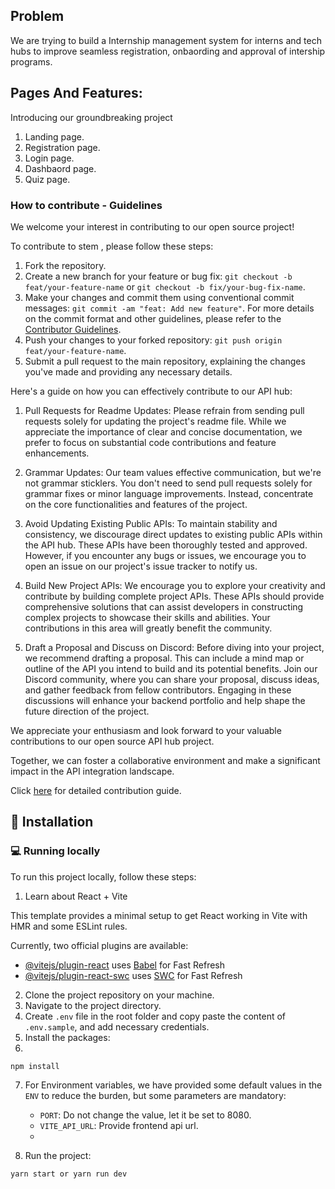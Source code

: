 ## Problem

We are trying to build a Internship management system for interns and tech hubs to improve seamless registration, onbaording and approval of intership programs.

## Pages And Features:

Introducing our groundbreaking project

1. Landing page.
1. Registration page.
1. Login page.
1. Dashbaord page.
1. Quiz page.

### How to contribute - Guidelines

We welcome your interest in contributing to our open source project!

To contribute to stem , please follow these steps:

1. Fork the repository.
2. Create a new branch for your feature or bug fix: `git checkout -b feat/your-feature-name` or `git checkout -b fix/your-bug-fix-name`.
3. Make your changes and commit them using conventional commit messages: `git commit -am "feat: Add new feature"`. For more details on the commit format and other guidelines, please refer to the [Contributor Guidelines](./CONTRIBUTING.md).
4. Push your changes to your forked repository: `git push origin feat/your-feature-name`.
5. Submit a pull request to the main repository, explaining the changes you've made and providing any necessary details.

Here's a guide on how you can effectively contribute to our API hub:

1. Pull Requests for Readme Updates: Please refrain from sending pull requests solely for updating the project's readme file. While we appreciate the importance of clear and concise documentation, we prefer to focus on substantial code contributions and feature enhancements.

2. Grammar Updates: Our team values effective communication, but we're not grammar sticklers. You don't need to send pull requests solely for grammar fixes or minor language improvements. Instead, concentrate on the core functionalities and features of the project.

3. Avoid Updating Existing Public APIs: To maintain stability and consistency, we discourage direct updates to existing public APIs within the API hub. These APIs have been thoroughly tested and approved. However, if you encounter any bugs or issues, we encourage you to open an issue on our project's issue tracker to notify us.

4. Build New Project APIs: We encourage you to explore your creativity and contribute by building complete project APIs. These APIs should provide comprehensive solutions that can assist developers in constructing complex projects to showcase their skills and abilities. Your contributions in this area will greatly benefit the community.

5. Draft a Proposal and Discuss on Discord: Before diving into your project, we recommend drafting a proposal. This can include a mind map or outline of the API you intend to build and its potential benefits. Join our Discord community, where you can share your proposal, discuss ideas, and gather feedback from fellow contributors. Engaging in these discussions will enhance your backend portfolio and help shape the future direction of the project.

We appreciate your enthusiasm and look forward to your valuable contributions to our open source API hub project.

Together, we can foster a collaborative environment and make a significant impact in the API integration landscape.

Click [here](https://github.com/devabdulsalam/stem-intership/blob/main/CONTRIBUTING.md) for detailed contribution guide.

## 🏁 Installation

### 💻 Running locally

To run this project locally, follow these steps:

1. Learn about React + Vite

This template provides a minimal setup to get React working in Vite with HMR and some ESLint rules.

Currently, two official plugins are available:

- [@vitejs/plugin-react](https://github.com/vitejs/vite-plugin-react/blob/main/packages/plugin-react/README.md) uses [Babel](https://babeljs.io/) for Fast Refresh
- [@vitejs/plugin-react-swc](https://github.com/vitejs/vite-plugin-react-swc) uses [SWC](https://swc.rs/) for Fast Refresh

2. Clone the project repository on your machine.
3. Navigate to the project directory.
4. Create `.env` file in the root folder and copy paste the content of `.env.sample`, and add necessary credentials.
5. Install the packages:
6.

```bash
npm install
```

7. For Environment variables, we have provided some default values in the `ENV` to reduce the burden, but some parameters are mandatory:

   - `PORT`: Do not change the value, let it be set to 8080.
   - `VITE_API_URL`: Provide frontend api url.
   -

8. Run the project:

```bash
yarn start or yarn run dev
```
